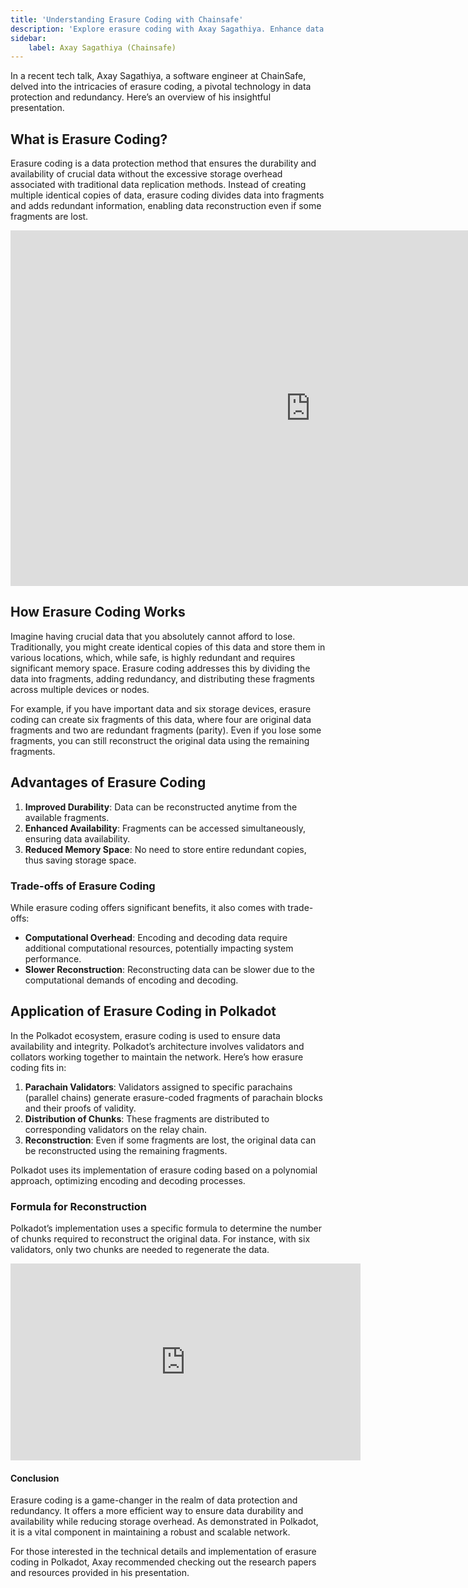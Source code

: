 ```yaml
---
title: 'Understanding Erasure Coding with Chainsafe'
description: 'Explore erasure coding with Axay Sagathiya. Enhance data durability and efficiency in Polkadot blockchain. Join ChainSafe.'
sidebar:
    label: Axay Sagathiya (Chainsafe)
---
```


In a recent tech talk, Axay Sagathiya, a software engineer at ChainSafe, delved into the intricacies of erasure coding, a pivotal technology in data protection and redundancy. Here’s an overview of his insightful presentation.

What is Erasure Coding?
-----------------------

Erasure coding is a data protection method that ensures the durability and availability of crucial data without the excessive storage overhead associated with traditional data replication methods. Instead of creating multiple identical copies of data, erasure coding divides data into fragments and adds redundant information, enabling data reconstruction even if some fragments are lost.

<iframe allowfullscreen="true" frameborder="0" height="569" mozallowfullscreen="true" src="https://docs.google.com/presentation/d/e/2PACX-1vT7hJaypwmcI-uxeE0APdySer2LsRLPlOtR8GP8oAz7M12TD-GPrEefNS1vTz-edTEmDhYnSrywtibe/embed?start=false&loop=false&delayms=60000" webkitallowfullscreen="true" width="960"></iframe>

How Erasure Coding Works
------------------------

Imagine having crucial data that you absolutely cannot afford to lose. Traditionally, you might create identical copies of this data and store them in various locations, which, while safe, is highly redundant and requires significant memory space. Erasure coding addresses this by dividing the data into fragments, adding redundancy, and distributing these fragments across multiple devices or nodes.

For example, if you have important data and six storage devices, erasure coding can create six fragments of this data, where four are original data fragments and two are redundant fragments (parity). Even if you lose some fragments, you can still reconstruct the original data using the remaining fragments.

Advantages of Erasure Coding
----------------------------

1. **Improved Durability**: Data can be reconstructed anytime from the available fragments.
2. **Enhanced Availability**: Fragments can be accessed simultaneously, ensuring data availability.
3. **Reduced Memory Space**: No need to store entire redundant copies, thus saving storage space.

### Trade-offs of Erasure Coding

While erasure coding offers significant benefits, it also comes with trade-offs:

- **Computational Overhead**: Encoding and decoding data require additional computational resources, potentially impacting system performance.
- **Slower Reconstruction**: Reconstructing data can be slower due to the computational demands of encoding and decoding.

Application of Erasure Coding in Polkadot
-----------------------------------------

In the Polkadot ecosystem, erasure coding is used to ensure data availability and integrity. Polkadot’s architecture involves validators and collators working together to maintain the network. Here’s how erasure coding fits in:

1. **Parachain Validators**: Validators assigned to specific parachains (parallel chains) generate erasure-coded fragments of parachain blocks and their proofs of validity.
2. **Distribution of Chunks**: These fragments are distributed to corresponding validators on the relay chain.
3. **Reconstruction**: Even if some fragments are lost, the original data can be reconstructed using the remaining fragments.

Polkadot uses its implementation of erasure coding based on a polynomial approach, optimizing encoding and decoding processes.

### Formula for Reconstruction

Polkadot’s implementation uses a specific formula to determine the number of chunks required to reconstruct the original data. For instance, with six validators, only two chunks are needed to regenerate the data.

<iframe allow="accelerometer; autoplay; clipboard-write; encrypted-media; gyroscope; picture-in-picture; web-share" allowfullscreen="" frameborder="0" height="315" referrerpolicy="strict-origin-when-cross-origin" src="https://www.youtube.com/embed/sLv0hgqE8u4?si=-Q42WiwQaeD9xypW" title="YouTube video player" width="560"></iframe>

#### Conclusion

Erasure coding is a game-changer in the realm of data protection and redundancy. It offers a more efficient way to ensure data durability and availability while reducing storage overhead. As demonstrated in Polkadot, it is a vital component in maintaining a robust and scalable network.

For those interested in the technical details and implementation of erasure coding in Polkadot, Axay recommended checking out the research papers and resources provided in his presentation.